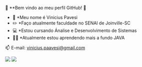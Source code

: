 🔸 **Bem vindo ao meu perfil GitHub! 🔸

- 👤 *Meu nome é Vinicius Pavesi
- ✏️ *Faço atualmente faculdade no SENAI de Joinville-SC
- 💻 *Estou cursando Ánalise e Desenvolvimento de Sistemas
- 👨‍💻 *Atualmente estou aprendendo mais a fundo JAVA

📫 E-mail: vinicius.paavesi@gmail.com     
<div>
<a href="https://www.linkedin.com/in/seu-usuário-linkedln-aqui" target="_blank"><img src="https://img.shields.io/badge/-LinkedIn-%230077B5?style=for-the-badge&logo=linkedin&logoColor=white" target="_blank"></a>
 <a href="https://instagram.com/pavesi_viniciuss" target="_blank"><img src="https://img.shields.io/badge/-Instagram-%23E4405F?style=for-the-badge&logo=instagram&logoColor=white" target="_blank"></a>
<div>
